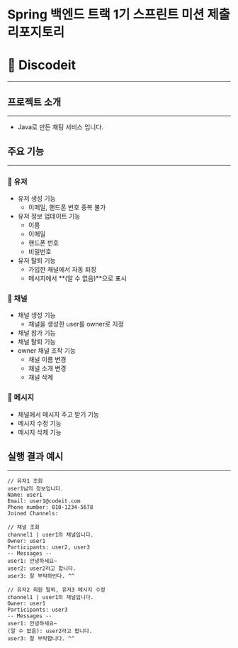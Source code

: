 # Spring 백엔드 트랙 1기 스프린트 미션 제출 리포지토리

# 👾 Discodeit

---
## 프로젝트 소개

---
- Java로 만든 채팅 서비스 입니다.

## 주요 기능

---

### 🍇 유저
- 유저 생성 기능
    - 이메일, 핸드폰 번호 중복 불가
- 유저 정보 업데이트 기능
    - 이름
    - 이메일
    - 핸드폰 번호
    - 비밀번호
- 유저 탈퇴 기능
    - 가입한 채널에서 자동 퇴장
    - 메시지에서 **(알 수 없음)**으로 표시

### 🍇 채널
- 채널 생성 기능
    - 채널을 생성한 user를 owner로 지정
- 채널 참가 기능
- 채널 탈퇴 기능
- owner 채널 조작 기능
    - 채널 이름 변경
    - 채널 소개 변경
    - 채널 삭제

### 🍇 메시지
- 채널에서 메시지 주고 받기 기능
- 메시지 수정 기능
- 메시지 삭제 기능

## 실행 결과 예시

---
```
// 유저1 조회
user1님의 정보입니다.
Name: user1
Email: user1@codeit.com
Phone number: 010-1234-5678
Joined Channels: 

// 채널 조회
channel1 | user1의 채널입니다.
Owner: user1
Participants: user2, user3
-- Messages -- 
user1: 안녕하세요~
user2: user2라고 합니다.
user3: 잘 부탁하빈다. ^^

// 유저2 회원 탈퇴, 유저3 메시지 수정
channel1 | user1의 채널입니다.
Owner: user1
Participants: user3
-- Messages -- 
user1: 안녕하세요~
(알 수 없음): user2라고 합니다.
user3: 잘 부탁합니다. ^^
```